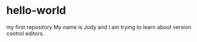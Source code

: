 # hello-world
my first repository
My name is Jody and I am trying to learn about version control editors.
